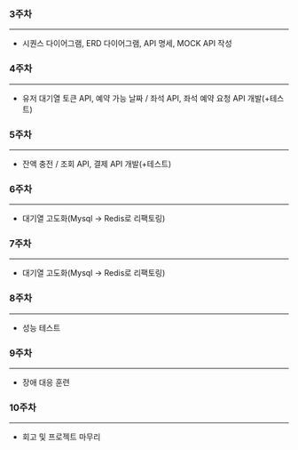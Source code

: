 

### 3주차
---
- 시퀀스 다이어그램, ERD 다이어그램, API 명세, MOCK API 작성

### 4주차
---
- 유저 대기열 토큰 API, 예약 가능 날짜 / 좌석 API, 좌석 예약 요청 API 개발(+테스트)

### 5주차
---
- 잔액 충전 / 조회 API, 결제 API 개발(+테스트)

### 6주차
---
- 대기열 고도화(Mysql -> Redis로 리팩토링)

### 7주차 
---
- 대기열 고도화(Mysql -> Redis로 리팩토링)

### 8주차
---
- 성능 테스트

### 9주차
---
- 장애 대응 훈련

### 10주차
---
- 회고 및 프로젝트 마무리 

